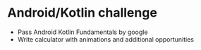 # Android/Kotlin challenge
* Pass Android Kotlin Fundamentals by google
* Write calculator with animations and additional opportunities

